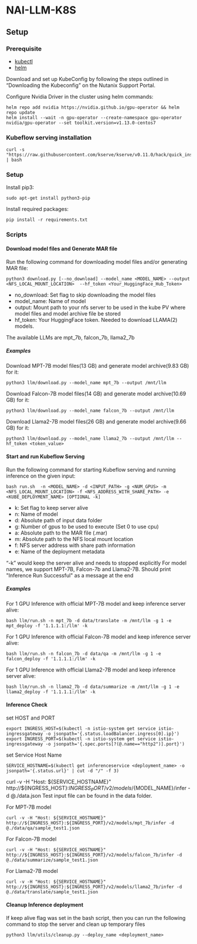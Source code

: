 # NAI-LLM-K8S

## Setup

### Prerequisite
* [kubectl](https://kubernetes.io/docs/tasks/tools/#kubectl)
* [helm](https://helm.sh/docs/intro/install/)

Download and set up KubeConfig by following the steps outlined in “Downloading the Kubeconfig” on the Nutanix Support Portal.

Configure Nvidia Driver in the cluster using helm commands:

```
helm repo add nvidia https://nvidia.github.io/gpu-operator && helm repo update
helm install --wait -n gpu-operator --create-namespace gpu-operator nvidia/gpu-operator --set toolkit.version=v1.13.0-centos7
```

### Kubeflow serving installation

```
curl -s "https://raw.githubusercontent.com/kserve/kserve/v0.11.0/hack/quick_install.sh" | bash
```

### Setup

Install pip3:
```
sudo apt-get install python3-pip
```

Install required packages:

```
pip install -r requirements.txt
```

### Scripts

#### Download model files and Generate MAR file
Run the following command for downloading model files and/or generating MAR file: 
```
python3 download.py [--no_download] --model_name <MODEL_NAME> --output <NFS_LOCAL_MOUNT_LOCATION>  --hf_token <Your_HuggingFace_Hub_Token>
```
- no_download:      Set flag to skip downloading the model files
- model_name:       Name of model
- output:           Mount path to your nfs server to be used in the kube PV where model files and model archive file be stored
- hf_token:         Your HuggingFace token. Needed to download LLAMA(2) models.

The available LLMs are mpt_7b, falcon_7b, llama2_7b

##### Examples

Download MPT-7B model files(13 GB) and generate model archive(9.83 GB) for it:
```
python3 llm/download.py --model_name mpt_7b --output /mnt/llm
```
Download Falcon-7B model files(14 GB) and generate model archive(10.69 GB) for it:
```
python3 llm/download.py --model_name falcon_7b --output /mnt/llm
```
Download Llama2-7B model files(26 GB) and generate model archive(9.66 GB) for it:
```
python3 llm/download.py --model_name llama2_7b --output /mnt/llm --hf_token <token_value>
```

#### Start and run Kubeflow Serving

Run the following command for starting Kubeflow serving and running inference on the given input:
```
bash run.sh  -n <MODEL_NAME> -d <INPUT_PATH> -g <NUM_GPUS> -m <NFS_LOCAL_MOUNT_LOCATION> -f <NFS_ADDRESS_WITH_SHARE_PATH> -e <KUBE_DEPLOYMENT_NAME> [OPTIONAL -k]
```
- k:    Set flag to keep server alive
- n:    Name of model
- d:    Absolute path of input data folder
- g:    Number of gpus to be used to execute (Set 0 to use cpu)
- a:    Absolute path to the MAR file (.mar)
- m:    Absolute path to the NFS local mount location
- f:    NFS server address with share path information
- e:    Name of the deployment metadata

“-k” would keep the server alive and needs to stopped explicitly
For model names, we support MPT-7B, Falcon-7b and Llama2-7B.
Should print "Inference Run Successful" as a message at the end

##### Examples

For 1 GPU Inference with official MPT-7B model and keep inference server alive:
```
bash llm/run.sh -n mpt_7b -d data/translate -m /mnt/llm -g 1 -e mpt_deploy -f '1.1.1.1:/llm' -k
```
For 1 GPU Inference with official Falcon-7B model and keep inference server alive:
```
bash llm/run.sh -n falcon_7b -d data/qa -m /mnt/llm -g 1 -e falcon_deploy -f '1.1.1.1:/llm' -k
```
For 1 GPU Inference with official Llama2-7B model and keep inference server alive:
```
bash llm/run.sh -n llama2_7b -d data/summarize -m /mnt/llm -g 1 -e llama2_deploy -f '1.1.1.1:/llm' -k
```

#### Inference Check

set HOST and PORT
```
export INGRESS_HOST=$(kubectl -n istio-system get service istio-ingressgateway -o jsonpath='{.status.loadBalancer.ingress[0].ip}')
export INGRESS_PORT=$(kubectl -n istio-system get service istio-ingressgateway -o jsonpath='{.spec.ports[?(@.name=="http2")].port}')
```

set Service Host Name
```
SERVICE_HOSTNAME=$(kubectl get inferenceservice <deployment_name> -o jsonpath='{.status.url}' | cut -d "/" -f 3)
```

curl -v -H "Host: ${SERVICE_HOSTNAME}" http://${INGRESS_HOST}:${INGRESS_PORT}/v2/models/${MODEL_NAME}/infer -d @./data.json
Test input file can be found in the data folder.


For MPT-7B model
```
curl -v -H "Host: ${SERVICE_HOSTNAME}" http://${INGRESS_HOST}:${INGRESS_PORT}/v2/models/mpt_7b/infer -d @./data/qa/sample_test1.json
```
For Falcon-7B model
```
curl -v -H "Host: ${SERVICE_HOSTNAME}" http://${INGRESS_HOST}:${INGRESS_PORT}/v2/models/falcon_7b/infer -d @./data/summarize/sample_test1.json
```
For Llama2-7B model
```
curl -v -H "Host: ${SERVICE_HOSTNAME}" http://${INGRESS_HOST}:${INGRESS_PORT}/v2/models/llama2_7b/infer -d @./data/translate/sample_test1.json
```

#### Cleanup Inference deployment

If keep alive flag was set in the bash script, then you can run the following command to stop the server and clean up temporary files
```
python3 llm/utils/cleanup.py --deploy_name <deployment_name>
```
